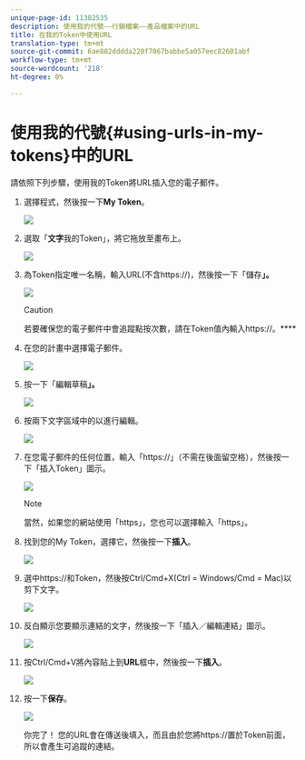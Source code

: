 ```yaml
---
unique-page-id: 11382535
description: 使用我的代號——行銷檔案——產品檔案中的URL
title: 在我的Token中使用URL
translation-type: tm+mt
source-git-commit: 6ae882dddda220f7067babbe5a057eec82601abf
workflow-type: tm+mt
source-wordcount: '218'
ht-degree: 0%

---
```



# 使用我的代號{#using-urls-in-my-tokens}中的URL

請依照下列步驟，使用我的Token將URL插入您的電子郵件。

1. 選擇程式，然後按一下&#x200B;**My Token**。

   ![](assets/one-4.png)

1. 選取「**文字**&#x200B;我的Token」，將它拖放至畫布上。

   ![](assets/two-4.png)

1. 為Token指定唯一名稱，輸入URL(不含https://)，然後按一下「儲存&#x200B;**」。**

   ![](assets/three-4.png)

   >[!CAUTION]
   >
   >若要確保您的電子郵件中會追蹤點按次數，請在Token值內輸入https://。****

1. 在您的計畫中選擇電子郵件。

   ![](assets/four-3.png)

1. 按一下「編輯草稿&#x200B;**」。**

   ![](assets/five-3.png)

1. 按兩下文字區域中的以進行編輯。

   ![](assets/six-1.png)

1. 在您電子郵件的任何位置，輸入「https://」（不需在後面留空格），然後按一下「插入Token」圖示。

   ![](assets/seven.png)

   >[!NOTE]
   >
   >當然，如果您的網站使用「https」，您也可以選擇輸入「https」。

1. 找到您的My Token，選擇它，然後按一下&#x200B;**插入**。

   ![](assets/eight.png)

1. 選中https://和Token，然後按Ctrl/Cmd+X(Ctrl = Windows/Cmd = Mac)以剪下文字。

   ![](assets/nine.png)

1. 反白顯示您要顯示連結的文字，然後按一下「插入／編輯連結」圖示。

   ![](assets/ten.png)

1. 按Ctrl/Cmd+V將內容貼上到&#x200B;**URL**&#x200B;框中，然後按一下&#x200B;**插入**。

   ![](assets/eleven.png)

1. 按一下&#x200B;**保存**。

   ![](assets/twelve.png)

   你完了！ 您的URL會在傳送後填入，而且由於您將https://置於Token前面，所以會產生可追蹤的連結。
